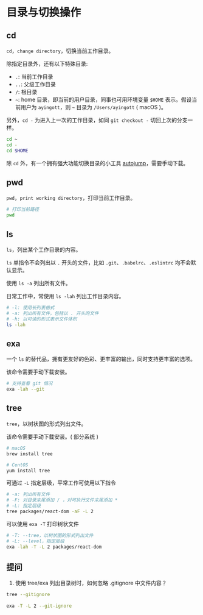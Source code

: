 # 目录与切换操作

## cd

`cd`，`change directory`，切换当前工作目录。

除指定目录外，还有以下特殊目录:

- `.`: 当前工作目录
- `..`: 父级工作目录
- `/`: 根目录
- `~`: home 目录，即当前的用户目录，同事也可用环境变量 `$HOME` 表示。假设当前用户为 `ayingott`，则 `~` 目录为 `/Users/ayingott` ( macOS )。

另外，`cd -` 为进入上一次的工作目录，如同 `git checkout -` 切回上次的分支一样。

```bash
cd ~
cd -
cd $HOME
```

除 `cd` 外，有一个拥有强大功能切换目录的小工具 [autojump](https://github.com/wting/autojump)，需要手动下载。

## pwd

`pwd`，`print working directory`，打印当前工作目录。

```bash
# 打印当前路径
pwd
```

## ls

`ls`，列出某个工作目录的内容。

`ls` 单指令不会列出以 `.` 开头的文件，比如 `.git`、`.babelrc`、`.eslintrc` 均不会默认显示。

使用 `ls -a` 列出所有文件。

日常工作中，常使用 `ls -lah` 列出工作目录内容。

```bash
# -l: 使用长列表格式
# -a: 列出所有文件，包括以 . 开头的文件
# -h: 以可读的形式表示文件体积
ls -lah
```

## exa

一个 `ls` 的替代品，拥有更友好的色彩、更丰富的输出，同时支持更丰富的选项。

该命令需要手动下载安装。

```bash
# 支持查看 git 情况
exa -lah --git
```

## tree

`tree`，以树状图的形式列出文件。

该命令需要手动下载安装。( 部分系统 )

```bash
# macOS
brew install tree

# CentOS
yum install tree
```

可通过 `-L` 指定层级，平常工作可使用以下指令

```bash
# -a: 列出所有文件
# -F: 对目录末尾添加 / ，对可执行文件末尾添加 *
# -L: 指定层级
tree packages/react-dom -aF -L 2
```

可以使用 `exa -T` 打印树状文件

```bash
# -T: --tree，以树状图的形式列出文件
# -L: --level，指定层级
exa -lah -T -L 2 packages/react-dom
```

## 提问

1. 使用 tree/exa 列出目录树时，如何忽略 .gitignore 中文件内容？

```bash
tree --gitignore
​
exa -T -L 2 --git-ignore
```
